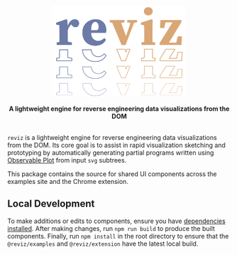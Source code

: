 <div align="center">
  <img
    src="https://raw.githubusercontent.com/parkerziegler/reviz/main/assets/reviz-logo.svg"
    alt="reviz"
    width="300"
  />
  <br />
  <br />     
  <strong>
    A lightweight engine for reverse engineering data visualizations from the DOM
  </strong>
  <br />
  <br />
</div>

`reviz` is a lightweight engine for reverse engineering data visualizations from the DOM. Its core goal is to assist in rapid visualization sketching and prototyping by automatically generating partial programs written using [Observable Plot](https://observablehq.com/@observablehq/plot) from input `svg` subtrees.

This package contains the source for shared UI components across the examples site and the Chrome extension.

## Local Development

To make additions or edits to components, ensure you have [dependencies installed](../../CONTRIBUTING.md#local-development). After making changes, run `npm run build` to produce the built components. Finally, run `npm install` in the root directory to ensure that the `@reviz/examples` and `@reviz/extension` have the latest local build.